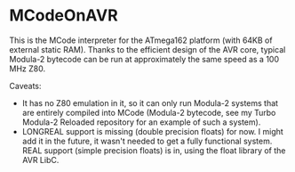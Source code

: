 # MCodeOnAVR

This is the MCode interpreter for the ATmega162 platform (with 64KB of external static RAM).
Thanks to the efficient design of the AVR core, typical Modula-2 bytecode can be run at approximately the same speed as a 100 MHz Z80.

Caveats:
- It has no Z80 emulation in it, so it can only run Modula-2 systems that are entirely compiled into MCode (Modula-2 bytecode, see my Turbo Modula-2 Reloaded repository for an example of such a system).
- LONGREAL support is missing (double precision floats) for now. I might add it in the future, it wasn't needed to get a fully functional system. REAL support (simple precision floats) is in, using the float library of the AVR LibC.
